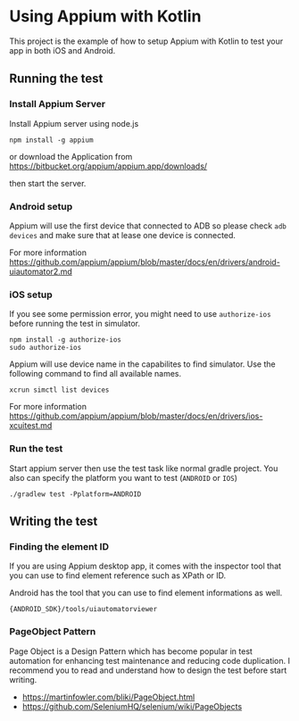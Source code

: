Using Appium with Kotlin
========================

This project is the example of how to setup Appium with Kotlin to test your app in both iOS and Android.

## Running the test

### Install Appium Server
Install Appium server using node.js
```
npm install -g appium
```
or download the Application from https://bitbucket.org/appium/appium.app/downloads/

then start the server.

### Android setup
Appium will use the first device that connected to ADB so please check `adb devices` and make sure that at lease one device is connected.

For more information https://github.com/appium/appium/blob/master/docs/en/drivers/android-uiautomator2.md

### iOS setup
If you see some permission error, you might need to use `authorize-ios` before running the test in simulator.

```
npm install -g authorize-ios
sudo authorize-ios
```

Appium will use device name in the capabilites to find simulator.
Use the following command to find all available names.
```
xcrun simctl list devices
```

For more information https://github.com/appium/appium/blob/master/docs/en/drivers/ios-xcuitest.md

### Run the test
Start appium server then use the test task like normal gradle project. You also can specify the platform you want to test (`ANDROID` or `IOS`)
```
./gradlew test -Pplatform=ANDROID
```

## Writing the test

### Finding the element ID
If you are using Appium desktop app, it comes with the inspector tool that you can use to find element reference such as XPath or ID. 

Android has the tool that you can use to find element informations as well.
```
{ANDROID_SDK}/tools/uiautomatorviewer
```

### PageObject Pattern
Page Object is a Design Pattern which has become popular in test automation for enhancing test maintenance and reducing code duplication. I recommend you to read and understand how to design the test before start writing.

- https://martinfowler.com/bliki/PageObject.html
- https://github.com/SeleniumHQ/selenium/wiki/PageObjects